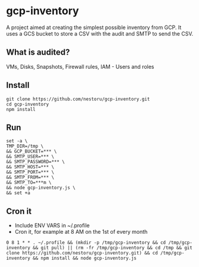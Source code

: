 # gcp-inventory
A project aimed at creating the  simplest possible inventory from GCP. It uses a GCS bucket to store a CSV with the audit and SMTP to send the CSV.

## What is audited?
VMs, Disks, Snapshots, Firewall rules, IAM - Users and roles

## Install
```
git clone https://github.com/nestoru/gcp-inventory.git
cd gcp-inventory
npm install
```

## Run
```
set -a \
TMP_DIR=/tmp \
&& GCP_BUCKET=*** \
&& SMTP_USER=*** \
&& SMTP_PASSWORD=*** \
&& SMTP_HOST=*** \
&& SMTP_PORT=*** \
&& SMTP_FROM=*** \
&& SMTP_TO=***m \
&& node gcp-inventory.js \
&& set +a
```

## Cron it
- Include ENV VARS in ~/.profile 
- Cron it, for example at 8 AM on the 1st of every month
```
0 8 1 * * . ~/.profile && (mkdir -p /tmp/gcp-inventory && cd /tmp/gcp-inventory && git pull) || (rm -fr /tmp/gcp-inventory && cd /tmp && git clone https://github.com/nestoru/gcp-inventory.git) && cd /tmp/gcp-inventory && npm install && node gcp-inventory.js
```

